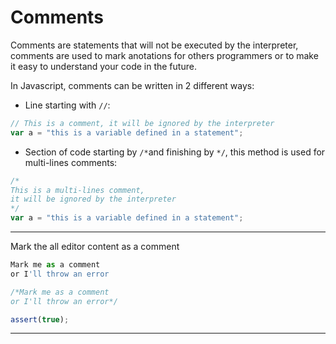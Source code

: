 # Comments

Comments are statements that will not be executed by the interpreter, comments are used to mark anotations for others programmers or to make it easy to understand your code in the future.

In Javascript, comments can be written in 2 different ways:

* Line starting with `//`:

```javascript
// This is a comment, it will be ignored by the interpreter
var a = "this is a variable defined in a statement";
```

* Section of code starting by `/*`and finishing by `*/`, this method is used for multi-lines comments:

```javascript
/*
This is a multi-lines comment,
it will be ignored by the interpreter
*/
var a = "this is a variable defined in a statement";
```


---

Mark the all editor content as a comment

```js
Mark me as a comment
or I'll throw an error
```

```js
/*Mark me as a comment
or I'll throw an error*/
```

```js
assert(true);
```

---
